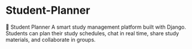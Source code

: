 # Student-Planner
📘 Student Planner  A smart study management platform built with Django. Students can plan their study schedules, chat in real time, share study materials, and collaborate in groups.
